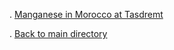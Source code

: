 
. [Manganese in Morocco at Tasdremt](http://zaknbur.github.io/morocco/tasdremt.html)

. [Back to main directory](https://github.com/zaknbur/zaknbur.github.io/tree/master) 
